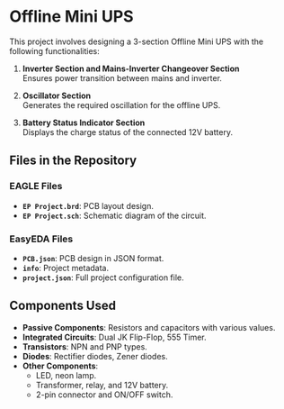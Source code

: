 # Offline Mini UPS

This project involves designing a 3-section Offline Mini UPS with the following functionalities:

1. **Inverter Section and Mains-Inverter Changeover Section**  
   Ensures power transition between mains and inverter.

2. **Oscillator Section**  
   Generates the required oscillation for the offline UPS.

3. **Battery Status Indicator Section**  
   Displays the charge status of the connected 12V battery.

## Files in the Repository

### EAGLE Files
- **`EP Project.brd`**: PCB layout design.  
- **`EP Project.sch`**: Schematic diagram of the circuit.

### EasyEDA Files
- **`PCB.json`**: PCB design in JSON format.  
- **`info`**: Project metadata.  
- **`project.json`**: Full project configuration file.

## Components Used
- **Passive Components**: Resistors and capacitors with various values.  
- **Integrated Circuits**: Dual JK Flip-Flop, 555 Timer.  
- **Transistors**: NPN and PNP types.  
- **Diodes**: Rectifier diodes, Zener diodes.  
- **Other Components**:  
  - LED, neon lamp.  
  - Transformer, relay, and 12V battery.  
  - 2-pin connector and ON/OFF switch.

